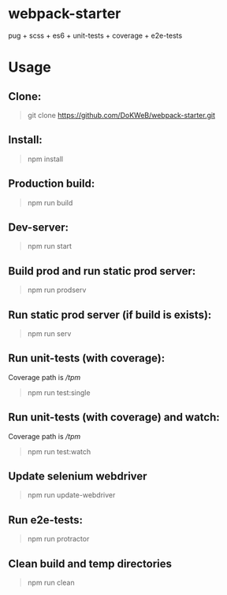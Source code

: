 # webpack-starter

pug + scss + es6 + unit-tests + coverage + e2e-tests

# Usage

## Clone:
> git clone https://github.com/DoKWeB/webpack-starter.git

## Install:
> npm install

## Production build:
> npm run build

## Dev-server:
> npm run start

## Build prod and run static prod server:
> npm run prodserv

## Run static prod server (if build is exists):
> npm run serv

## Run unit-tests (with coverage):
Coverage path is */tpm*
> npm run test:single

## Run unit-tests (with coverage) and watch:
Coverage path is */tpm*
> npm run test:watch

## Update selenium webdriver
> npm run update-webdriver

## Run e2e-tests:
> npm run protractor

## Clean build and temp directories
> npm run clean